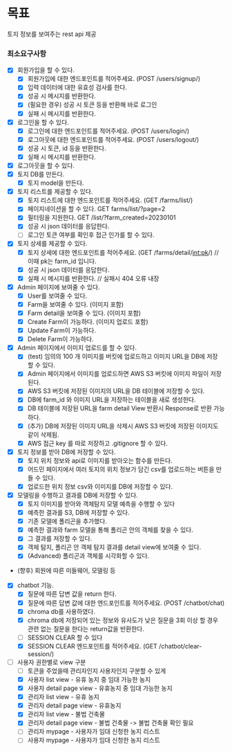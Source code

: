 # 목표

토지 정보를 보여주는 rest api 제공

### 최소요구사항

- [x] 회원가입을 할 수 있다.
  - [x] 회원가입에 대한 엔드포인트를 적어주세요. (POST /users/signup/)
  - [x] 입력 데이터에 대한 유효성 검사를 한다.
  - [x] 성공 시 메시지를 반환한다.
  - [x] (필요한 경우) 성공 시 토큰 등을 반환해 바로 로그인
  - [x] 실패 시 메시지를 반환한다.
- [x] 로그인을 할 수 있다.
  - [x] 로그인에 대한 엔드포인트를 적어주세요. (POST /users/login/)
  - [x] 로그아웃에 대한 엔드포인트를 적어주세요. (POST /users/logout/)
  - [x] 성공 시 토큰, id 등을 반환한다.
  - [x] 실패 시 메시지를 반환한다.
- [x] 로그아웃을 할 수 있다.
- [x] 토지 DB를 만든다.
  - [x] 토지 model을 만든다.
- [x] 토지 리스트를 제공할 수 있다.
  - [x] 토지 리스트에 대한 엔드포인트를 적어주세요. (GET /farms/list/)
  - [x] 페이지네이션을 할 수 있다.                  GET farms/list/?page=2
  - [x] 필터링을 지원한다.                         GET /list/?farm_created=20230101
  - [x] 성공 시 json 데이터를 응답한다.
  - [ ] 로그인 토큰 여부를 확인후 접근 인가를 할 수 있다. 
- [x] 토지 상세를 제공할 수 있다.
  - [x] 토지 상세에 대한 엔드포인트를 적어주세요. (GET /farms/detail/<int:pk>/) // 이때 pk는 farm_id 입니다.
  - [x] 성공 시 json 데이터를 응답한다.
  - [X] 실패 시 메시지를 반환한다.  // 실패시 404 오류 내장 
- [x] Admin 페이지에 보여줄 수 있다.
  - [x] User를 보여줄 수 있다.
  - [x] Farm을 보여줄 수 있다. (이미지 포함)
  - [x] Farm detail을 보여줄 수 있다. (이미지 포함)
  - [x] Create Farm이 가능하다. (이미지 업로드 포함)
  - [x] Update Farm이 가능하다.
  - [x] Delete Farm이 가능하다.
- [x] Admin 페이지에서 이미지 업로드를 할 수 있다. 
  - [x] (test) 임의의 100 개 이미지를 버킷에 업로드하고 이미지 URL을 DB에 저장 할 수 있다.
  - [x] Admin 페이지에서 이미지를 업로드하면 AWS S3 버킷에 이미지 파일이 저장된다.
  - [x] AWS S3 버킷에 저장된 이미지의 URL을 DB 테이블에 저장할 수 있다.
  - [x] DB에 farm_id 와 이미지 URL을 저장하는 테이블을 새로 생성한다. 
  - [x] DB 테이블에 저장된 URL을 farm detail View 반환시 Response로 반환 가능하다. 
  - [x] (추가) DB에 저장된 이미지 URL을 삭제시 AWS S3 버킷에 저장된 이미지도 같이 삭제됨.
  - [X] AWS 접근 key 를 따로 저장하고 .gitignore 할 수 있다.
- [x] 토지 정보를 받아 DB에 저장할 수 있다.
  - [x] 토지 위치 정보와 api로 이미지를 받아오는 함수를 만든다.
  - [x] 어드민 페이지에서 여러 토지의 위치 정보가 담긴 csv를 업로드하는 버튼을 만들 수 있다.
  - [x] 업로드한 위치 정보 csv와 이미지를 DB에 저장할 수 있다.
- [x] 모델링을 수행하고 결과를 DB에 저장할 수 있다.
  - [x] 토지 이미지를 받아와 객체탐지 모델 예측을 수행할 수 있다
  - [x] 예측한 결과를 S3, DB에 저장할 수 있다.
  - [x] 기존 모델에 폴리곤을 추가했다.
  - [x] 예측한 결과와 farm 모델을 통해 폴리곤 안의 객체를 찾을 수 있다.
  - [x] 그 결과를 저장할 수 있다.
  - [x] 객체 탐지, 폴리곤 안 객체 탐지 결과를 detail view에 보여줄 수 있다.
  - [x] (Advanced) 폴리곤과 객체를 시각화할 수 있다.
- (향후) 회원에 따른 미들웨어, 모델링 등
- [x] chatbot 기능.
  - [x] 질문에 따른 답변 값을 return 한다.
  - [x] 질문에 따른 답변 값에 대한 엔드포인트를 적어주세요. (POST /chatbot/chat)
  - [x] chroma db를 사용하였다.
  - [x] chroma db에 저장되어 있는 정보와 유사도가 낮은 질문을 3회 이상 할 경우 관련 없는 질문을 한다는 return값을 반환한다.
  - [ ] SESSION CLEAR 할 수 있다
  - [x] SESSION CLEAR 엔드포인트를 적어주세요. (GET /chatbot/clear-session/)
- [ ] 사용자 권한별로 view 구분 
  - [ ] 토큰을 주었을때 관리자인지 사용자인지 구분할 수 있게
  - [x] 사용자 list view - 유휴 농지 중 임대 가능한 농지 
  - [x] 사용자 detail page view - 유휴농지 중 임대 가능한 농지
  - [x] 관리자 list view - 유휴 농지
  - [x] 관리자 detail page view - 유휴농지 
  - [x] 관리자 list view - 불법 건축물
  - [x] 관리자 detail page view - 불법 건축물 -> 불법 건축물 확인 필요 
  - [ ] 관리자 mypage - 사용자가 임대 신청한 농지 리스트
  - [ ] 사용자 mypage - 사용자가 임대 신청한 농지 리스트 